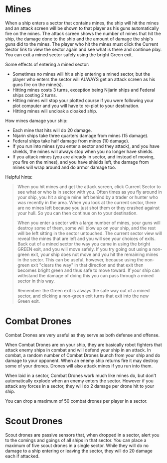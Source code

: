 <!-- TITLE: Forces -->
<!-- SUBTITLE: A quick summary of Forces -->

# **Mines**

When a ship enters a sector that contains mines, the ship will hit the mines and an attack screen will be shown to that player as his guns automatically fire on the mines. The attack screen shows the number of mines that hit the ship, the damage done to the ship and the amount of damage the ship's guns did to the mines. The player who hit the mines must click the Current Sector link to view the sector again and see what is there and continue play. You can exit a mined sector safely using the bright Green exit.

Some effects of entering a mined sector:
* Sometimes no mines will hit a ship entering a mined sector, but the player who enters the sector will ALWAYS get an attack screen as his guns fire on the mine(s).
* Hitting mines costs 3 turns, exception being Nijarin ships and Federal ships costing 2 turns. 
* Hitting mines will stop your plotted course if you were following your plot computer and you will have to re-plot to your destination.
* Hitting mines will uncloak a cloaked ship.

How mines damage your ship:
* Each mine that hits will do 20 damage.
* Nijarin ships take three quarters damage from mines (15 damage).
* Federal ships take half damage from mines (10 damage).
* If you run into mines (you enter a sector and they attack), and you have shields, the mines will always stop when you no longer have shields.
* If you attack mines (you are already in sector, and instead of moving, you fire on the mines), and you have shields left, the damage from mines will wrap around and do armor damage too.

Helpful hints:
> When you hit mines and get the attack screen, click Current Sector to see what or who is in sector with you. Often times as you fly around in your ship, you hit a single mine left behind by a trader or hunter who was recently in the area. When you look at the current sector, there are no mines left because you just shot them or they crashed against your hull. So you can then continue on to your destination.
>
> When you enter a sector with a large number of mines, your guns will destroy some of them, some will blow up on your ship, and the rest will be left sitting in the sector untouched. The current sector view will reveal the mines that are left and you will see your choices of exits. Back out of a mined sector the way you came in using the bright GREEN exit, and you will move safely. If you try going out using a non-green exit, your ship does not move and you hit the remaining mines in the sector. This can be useful, however, because using the non-green exit "clears the way" in that direction and that exit then becomes bright green and thus safe to move toward. If your ship can withstand the damage of doing this you can pass through a mined sector in this way.
>
> Remember: the Green exit is always the safe way out of a mined sector, and clicking a non-green exit turns that exit into the new Green exit.


# **Combat Drones**

Combat Drones are very useful as they serve as both defense and offense.

When Combat Drones are on your ship, they are basically robot fighters that attack enemy ships in combat and will defend your ship in an attack. In combat, a random number of Combat Drones launch from your ship and do damage to your opponent. When an enemy ship returns fire it may destroy some of your drones. Drones will also attack mines if you run into them.

When laid in a sector, Combat Drones work much like mines do, but don't automatically explode when an enemy enters the sector. However if you attack any forces in a sector, they will do 2 damage per drone hit to your ship.

You can drop a maximum of 50 combat drones per player in a sector.


# **Scout Drones**

Scout drones are passive sensors that, when dropped in a sector, alert you to the comings and goings of all ships in that sector. You can place a maximum of five scout drones in a single sector. While they will do no damage to a ship entering or leaving the sector, they will do 20 damage each if attacked.